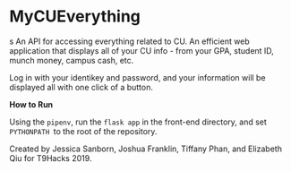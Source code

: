 # MyCUEverything
s
An API for accessing everything related to CU. An efficient web application that displays all of your CU info - from your GPA, student ID, munch money, campus cash, etc.

Log in with your identikey and password, and your information will be displayed all with one click of a button. 

**How to Run**

Using the ```pipenv```, run the ```flask app``` in the front-end directory, and set ```PYTHONPATH ```to the root of the repository.

Created by Jessica Sanborn, Joshua Franklin, Tiffany Phan, and Elizabeth Qiu for T9Hacks 2019.
